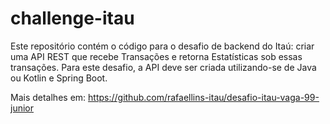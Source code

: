 # challenge-itau

Este repositório contém o código para o desafio de backend do Itaú: criar uma API REST que recebe Transações e retorna Estatísticas sob essas transações. Para este desafio, a API deve ser criada utilizando-se de Java ou Kotlin e Spring Boot.

Mais detalhes em: https://github.com/rafaellins-itau/desafio-itau-vaga-99-junior